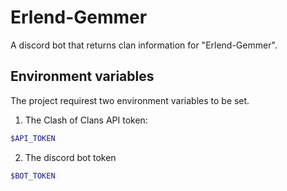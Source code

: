 # Erlend-Gemmer
A discord bot that returns clan information for "Erlend-Gemmer".

## Environment variables

The project requirest two environment variables to be set.

1.  The Clash of Clans API token:

```bash
$API_TOKEN
```

2. The discord bot token

```bash
$BOT_TOKEN
```